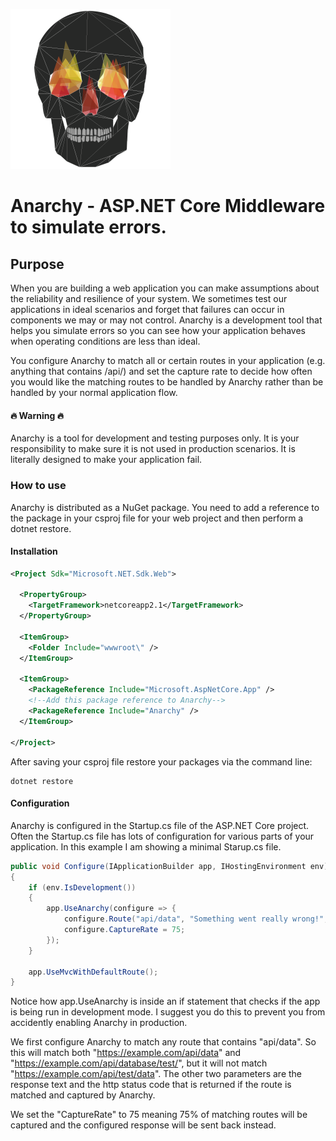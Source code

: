 ![Anarchy Logo](https://raw.githubusercontent.com/taylorhutchison/Anarchy/master/Anarchy-Large.png)
# Anarchy - ASP.NET Core Middleware to simulate errors.

## Purpose
When you are building a web application you can make assumptions about the reliability and resilience of your system. We sometimes test our applications in ideal scenarios and forget that failures can occur in components we may or may not control. Anarchy is a development tool that helps you simulate errors so you can see how your application behaves when operating conditions are less than ideal.

You configure Anarchy to match all or certain routes in your application (e.g. anything that contains /api/) and set the capture rate to decide how often you would like the matching routes to be handled by Anarchy rather than be handled by your normal application flow.

#### :fire: Warning :fire:
Anarchy is a tool for development and testing purposes only. It is your responsibility to make sure it is not used in production scenarios. It is literally designed to make your application fail.

### How to use
Anarchy is distributed as a NuGet package. You need to add a reference to the package in your csproj file for your web project and then perform a dotnet restore.

#### Installation

```xml
<Project Sdk="Microsoft.NET.Sdk.Web">

  <PropertyGroup>
    <TargetFramework>netcoreapp2.1</TargetFramework>
  </PropertyGroup>

  <ItemGroup>
    <Folder Include="wwwroot\" />
  </ItemGroup>

  <ItemGroup>
    <PackageReference Include="Microsoft.AspNetCore.App" />
    <!--Add this package reference to Anarchy-->
    <PackageReference Include="Anarchy" />
  </ItemGroup>

</Project>
```

After saving your csproj file restore your packages via the command line:

```shell
dotnet restore
```

#### Configuration
Anarchy is configured in the Startup.cs file of the ASP.NET Core project. Often the Startup.cs file has lots of configuration for various parts of your application. In this example I am showing a minimal Starup.cs file.

```csharp
public void Configure(IApplicationBuilder app, IHostingEnvironment env)
{
    if (env.IsDevelopment())
    {
        app.UseAnarchy(configure => {
            configure.Route("api/data", "Something went really wrong!", 418);
            configure.CaptureRate = 75;
        });
    }

    app.UseMvcWithDefaultRoute();
}
```

Notice how app.UseAnarchy is inside an if statement that checks if the app is being run in development mode. I suggest you do this to prevent you from accidently enabling Anarchy in production.

We first configure Anarchy to match any route that contains "api/data". So this will match both "https://example.com/api/data" and "https://example.com/api/database/test/", but it will not match "https://example.com/api/test/data". The other two parameters are the response text and the http status code that is returned if the route is matched and captured by Anarchy.

We set the "CaptureRate" to 75 meaning 75% of matching routes will be captured and the configured response will be sent back instead.



